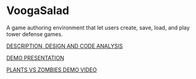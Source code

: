 # VoogaSalad

A game authoring environment that let users create, save, load, and play tower defense games. 

[DESCRIPTION, DESIGN AND CODE ANALYSIS](ANALYSIS.md)

[DEMO PRESENTATION](https://drive.google.com/open?id=1To-xAtRlV9e0cSQ_AogEugXytv57KDaiUk59px-w-bY)

[PLANTS VS ZOMBIES DEMO VIDEO](https://drive.google.com/file/d/19Lj4nsQ6kAFuUIk1SPT08IhpBkQ9Wm4e/view?usp=sharing)
